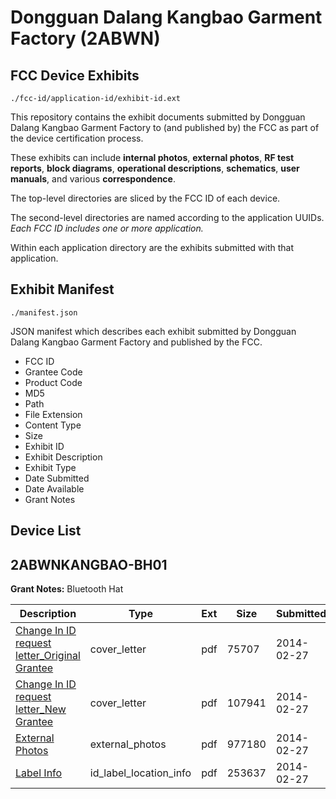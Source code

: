 # Dongguan Dalang Kangbao Garment Factory (2ABWN)
## FCC Device Exhibits

```
./fcc-id/application-id/exhibit-id.ext
```

This repository contains the exhibit documents submitted by Dongguan Dalang Kangbao Garment Factory to (and published by) the FCC as part of the device certification process.

These exhibits can include **internal photos**, **external photos**, **RF test reports**, **block diagrams**, **operational descriptions**, **schematics**, **user manuals**, and various **correspondence**.

The top-level directories are sliced by the FCC ID of each device.

The second-level directories are named according to the application UUIDs. *Each FCC ID includes one or more application.*

Within each application directory are the exhibits submitted with that application. 

## Exhibit Manifest

```
./manifest.json
```

JSON manifest which describes each exhibit submitted by Dongguan Dalang Kangbao Garment Factory and published by the FCC.

- FCC ID
- Grantee Code
- Product Code
- MD5
- Path
- File Extension
- Content Type
- Size
- Exhibit ID
- Exhibit Description
- Exhibit Type
- Date Submitted
- Date Available
- Grant Notes

## Device List
## 2ABWNKANGBAO-BH01
**Grant Notes:** Bluetooth Hat

| Description | Type | Ext | Size | Submitted | Available |
| ----------- | ---- | --- | ---- | --------- | --------- |
| [Change In ID request letter_Original Grantee](2ABWNKANGBAO-BH01/ac7aca4ff5c1054354015b0e3412397f/2202379.pdf) | cover_letter | pdf | 75707 | 2014-02-27 | 2014-02-27 |
| [Change In ID request letter_New Grantee](2ABWNKANGBAO-BH01/ac7aca4ff5c1054354015b0e3412397f/2202380.pdf) | cover_letter | pdf | 107941 | 2014-02-27 | 2014-02-27 |
| [External Photos](2ABWNKANGBAO-BH01/ac7aca4ff5c1054354015b0e3412397f/2202382.pdf) | external_photos | pdf | 977180 | 2014-02-27 | 2014-02-27 |
| [Label Info](2ABWNKANGBAO-BH01/ac7aca4ff5c1054354015b0e3412397f/2202381.pdf) | id_label_location_info | pdf | 253637 | 2014-02-27 | 2014-02-27 |
